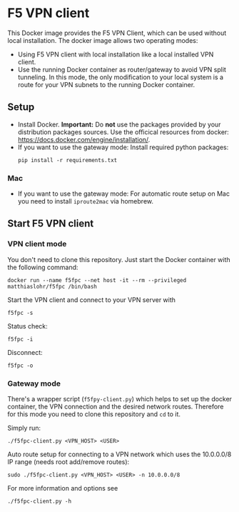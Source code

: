 
# F5 VPN client

This Docker image provides the F5 VPN Client, which can be used without local installation.
The docker image allows two operating modes:

* Using F5 VPN client with local installation like a local installed VPN client.
* Use the running Docker container as router/gateway to avoid VPN split tunneling.
  In this mode, the only modification to your local system is a route for your VPN subnets to the running Docker container.


## Setup

* Install Docker. **Important:** Do **not** use the packages provided by your
  distribution packages sources.
  Use the officical resources from docker: https://docs.docker.com/engine/installation/.
* If you want to use the gateway mode: Install required python packages:
  ```
  pip install -r requirements.txt
  ```

### Mac

* If you want to use the gateway mode:
  For automatic route setup on Mac you need to install ```iproute2mac``` via homebrew.


## Start F5 VPN client

### VPN client mode

You don't need to clone this repository.
Just start the Docker container with the following command:
```
docker run --name f5fpc --net host -it --rm --privileged matthiaslohr/f5fpc /bin/bash
```

Start the VPN client and connect to your VPN server with
```
f5fpc -s
```

Status check:
```
f5fpc -i
```

Disconnect:
```
f5fpc -o
```


### Gateway mode

There's a wrapper script (```f5fpy-client.py```) which helps to set up
the docker container, the VPN connection and the desired network routes.
Therefore for this mode you need to clone this repository and ```cd``` to it.

Simply run:
```
./f5fpc-client.py <VPN_HOST> <USER>
```

Auto route setup for connecting to a VPN network which uses the 10.0.0.0/8 IP range (needs root add/remove routes):
```
sudo ./f5fpc-client.py <VPN_HOST> <USER> -n 10.0.0.0/8
```

For more information and options see
```
./f5fpc-client.py -h
```

